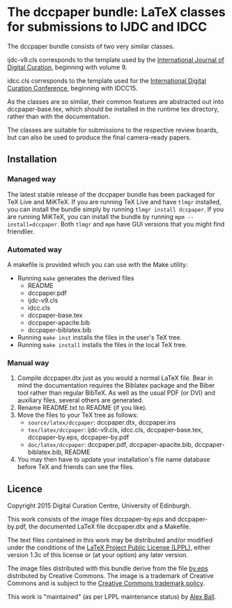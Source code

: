 # The dccpaper bundle: LaTeX classes for submissions to IJDC and IDCC

The dccpaper bundle consists of two very similar classes.

ijdc-v9.cls corresponds to the template used by the [International Journal of Digital Curation](http://www.ijdc.net/index.php/ijdc), beginning with volume 9.

idcc.cls corresponds to the template used for the [International Digital Curation Conference](http://www.dcc.ac.uk/events/international-digital-curation-conference-idcc), beginning with IDCC15.

As the classes are so similar, their common features are abstracted out into dccpaper-base.tex, which should be installed in the runtime tex directory, rather than with the documentation.

The classes are suitable for submissions to the respective review boards, but can also be used to produce the final camera-ready papers.

## Installation

### Managed way

The latest stable release of the dccpaper bundle has been packaged for TeX Live and MiKTeX. If you are running TeX Live and have `tlmgr` installed, you can install the bundle simply by running `tlmgr install dccpaper`. If you are running MiKTeX, you can install the bundle by running `mpm --install=dccpaper`. Both `tlmgr` and `mpm` have GUI versions that you might find friendlier.

### Automated way

A makefile is provided which you can use with the Make utility:

  * Running `make` generates the derived files
      - README
      - dccpaper.pdf
      - ijdc-v9.cls
      - idcc.cls
      - dccpaper-base.tex
      - dccpaper-apacite.bib
      - dccpaper-biblatex.bib
  * Running `make inst` installs the files in the user's TeX tree.
  * Running `make install` installs the files in the local TeX tree.

### Manual way

 1. Compile dccpaper.dtx just as you would a normal LaTeX file. Bear in mind the documentation requires the Biblatex package and the Biber tool rather than regular BibTeX. As well as the usual PDF (or DVI) and auxiliary files, several others are generated.
 2. Rename README.txt to README (if you like).
 3. Move the files to your TeX tree as follows:
      * `source/latex/dccpaper`: dccpaper.dtx, dccpaper.ins
      * `tex/latex/dccpaper`: ijdc-v9.cls, idcc.cls, dccpaper-base.tex, dccpaper-by.eps, dccpaper-by.pdf
      * `doc/latex/dccpaper`: dccpaper.pdf, dccpaper-apacite.bib, dccpaper-biblatex.bib, README
 4. You may then have to update your installation's file name database before TeX and friends can see the files.

## Licence

Copyright 2015 Digital Curation Centre, University of Edinburgh.

This work consists of the image files dccpaper-by.eps and dccpaper-by.pdf, the documented LaTeX file dccpaper.dtx and a Makefile.

The text files contained in this work may be distributed and/or modified under the conditions of the [LaTeX Project Public License (LPPL)](http://www.latex-project.org/lppl.txt), either version 1.3c of this license or (at your option) any later version.

The image files distributed with this bundle derive from the file [by.eps](http://mirrors.creativecommons.org/presskit/buttons/88x31/eps/by.eps) distributed by Creative Commons. The image is a trademark of Creative Commons and is subject to the [Creative Commons trademark policy](http://creativecommons.org/policies).

This work is "maintained" (as per LPPL maintenance status) by [Alex Ball](http://alexball.me.uk/).